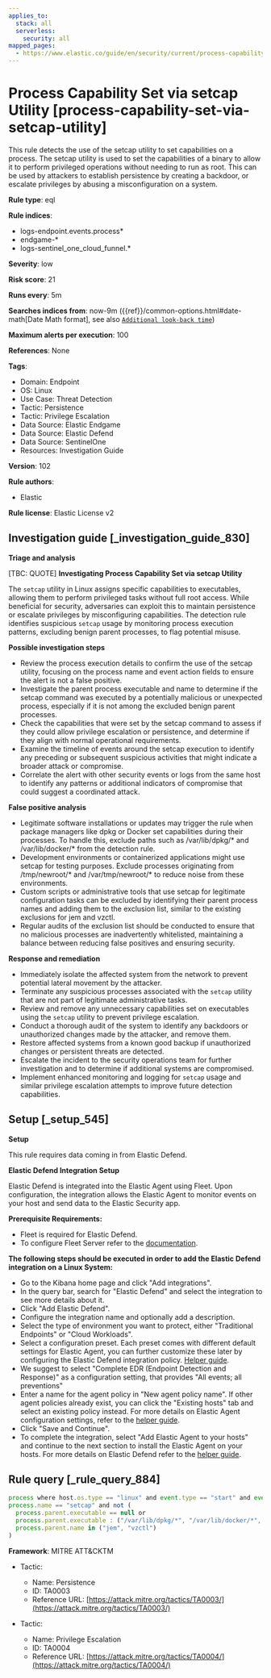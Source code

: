 ```yaml
---
applies_to:
  stack: all
  serverless:
    security: all
mapped_pages:
  - https://www.elastic.co/guide/en/security/current/process-capability-set-via-setcap-utility.html
---
```


# Process Capability Set via setcap Utility [process-capability-set-via-setcap-utility]

This rule detects the use of the setcap utility to set capabilities on a process. The setcap utility is used to set the capabilities of a binary to allow it to perform privileged operations without needing to run as root. This can be used by attackers to establish persistence by creating a backdoor, or escalate privileges by abusing a misconfiguration on a system.

**Rule type**: eql

**Rule indices**:

* logs-endpoint.events.process*
* endgame-*
* logs-sentinel_one_cloud_funnel.*

**Severity**: low

**Risk score**: 21

**Runs every**: 5m

**Searches indices from**: now-9m ({{ref}}/common-options.html#date-math[Date Math format], see also [`Additional look-back time`](docs-content://solutions/security/detect-and-alert/create-detection-rule.md#rule-schedule))

**Maximum alerts per execution**: 100

**References**: None

**Tags**:

* Domain: Endpoint
* OS: Linux
* Use Case: Threat Detection
* Tactic: Persistence
* Tactic: Privilege Escalation
* Data Source: Elastic Endgame
* Data Source: Elastic Defend
* Data Source: SentinelOne
* Resources: Investigation Guide

**Version**: 102

**Rule authors**:

* Elastic

**Rule license**: Elastic License v2

## Investigation guide [_investigation_guide_830]

**Triage and analysis**

[TBC: QUOTE]
**Investigating Process Capability Set via setcap Utility**

The `setcap` utility in Linux assigns specific capabilities to executables, allowing them to perform privileged tasks without full root access. While beneficial for security, adversaries can exploit this to maintain persistence or escalate privileges by misconfiguring capabilities. The detection rule identifies suspicious `setcap` usage by monitoring process execution patterns, excluding benign parent processes, to flag potential misuse.

**Possible investigation steps**

* Review the process execution details to confirm the use of the setcap utility, focusing on the process name and event action fields to ensure the alert is not a false positive.
* Investigate the parent process executable and name to determine if the setcap command was executed by a potentially malicious or unexpected process, especially if it is not among the excluded benign parent processes.
* Check the capabilities that were set by the setcap command to assess if they could allow privilege escalation or persistence, and determine if they align with normal operational requirements.
* Examine the timeline of events around the setcap execution to identify any preceding or subsequent suspicious activities that might indicate a broader attack or compromise.
* Correlate the alert with other security events or logs from the same host to identify any patterns or additional indicators of compromise that could suggest a coordinated attack.

**False positive analysis**

* Legitimate software installations or updates may trigger the rule when package managers like dpkg or Docker set capabilities during their processes. To handle this, exclude paths such as /var/lib/dpkg/* and /var/lib/docker/* from the detection rule.
* Development environments or containerized applications might use setcap for testing purposes. Exclude processes originating from /tmp/newroot/* and /var/tmp/newroot/* to reduce noise from these environments.
* Custom scripts or administrative tools that use setcap for legitimate configuration tasks can be excluded by identifying their parent process names and adding them to the exclusion list, similar to the existing exclusions for jem and vzctl.
* Regular audits of the exclusion list should be conducted to ensure that no malicious processes are inadvertently whitelisted, maintaining a balance between reducing false positives and ensuring security.

**Response and remediation**

* Immediately isolate the affected system from the network to prevent potential lateral movement by the attacker.
* Terminate any suspicious processes associated with the `setcap` utility that are not part of legitimate administrative tasks.
* Review and remove any unnecessary capabilities set on executables using the `setcap` utility to prevent privilege escalation.
* Conduct a thorough audit of the system to identify any backdoors or unauthorized changes made by the attacker, and remove them.
* Restore affected systems from a known good backup if unauthorized changes or persistent threats are detected.
* Escalate the incident to the security operations team for further investigation and to determine if additional systems are compromised.
* Implement enhanced monitoring and logging for `setcap` usage and similar privilege escalation attempts to improve future detection capabilities.


## Setup [_setup_545]

**Setup**

This rule requires data coming in from Elastic Defend.

**Elastic Defend Integration Setup**

Elastic Defend is integrated into the Elastic Agent using Fleet. Upon configuration, the integration allows the Elastic Agent to monitor events on your host and send data to the Elastic Security app.

**Prerequisite Requirements:**

* Fleet is required for Elastic Defend.
* To configure Fleet Server refer to the [documentation](docs-content://reference/ingestion-tools/fleet/fleet-server.md).

**The following steps should be executed in order to add the Elastic Defend integration on a Linux System:**

* Go to the Kibana home page and click "Add integrations".
* In the query bar, search for "Elastic Defend" and select the integration to see more details about it.
* Click "Add Elastic Defend".
* Configure the integration name and optionally add a description.
* Select the type of environment you want to protect, either "Traditional Endpoints" or "Cloud Workloads".
* Select a configuration preset. Each preset comes with different default settings for Elastic Agent, you can further customize these later by configuring the Elastic Defend integration policy. [Helper guide](docs-content://solutions/security/configure-elastic-defend/configure-an-integration-policy-for-elastic-defend.md).
* We suggest to select "Complete EDR (Endpoint Detection and Response)" as a configuration setting, that provides "All events; all preventions"
* Enter a name for the agent policy in "New agent policy name". If other agent policies already exist, you can click the "Existing hosts" tab and select an existing policy instead. For more details on Elastic Agent configuration settings, refer to the [helper guide](docs-content://reference/ingestion-tools/fleet/agent-policy.md).
* Click "Save and Continue".
* To complete the integration, select "Add Elastic Agent to your hosts" and continue to the next section to install the Elastic Agent on your hosts. For more details on Elastic Defend refer to the [helper guide](docs-content://solutions/security/configure-elastic-defend/install-elastic-defend.md).


## Rule query [_rule_query_884]

```js
process where host.os.type == "linux" and event.type == "start" and event.action in ("exec", "exec_event", "start") and
process.name == "setcap" and not (
  process.parent.executable == null or
  process.parent.executable : ("/var/lib/dpkg/*", "/var/lib/docker/*", "/tmp/newroot/*", "/var/tmp/newroot/*") or
  process.parent.name in ("jem", "vzctl")
)
```

**Framework**: MITRE ATT&CKTM

* Tactic:

    * Name: Persistence
    * ID: TA0003
    * Reference URL: [https://attack.mitre.org/tactics/TA0003/](https://attack.mitre.org/tactics/TA0003/)

* Tactic:

    * Name: Privilege Escalation
    * ID: TA0004
    * Reference URL: [https://attack.mitre.org/tactics/TA0004/](https://attack.mitre.org/tactics/TA0004/)



